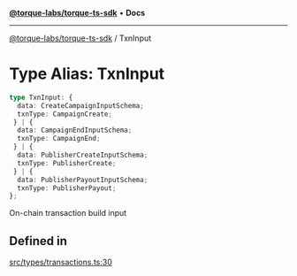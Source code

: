 [**@torque-labs/torque-ts-sdk**](../README.md) • **Docs**

***

[@torque-labs/torque-ts-sdk](../README.md) / TxnInput

# Type Alias: TxnInput

```ts
type TxnInput: {
  data: CreateCampaignInputSchema;
  txnType: CampaignCreate;
 } | {
  data: CampaignEndInputSchema;
  txnType: CampaignEnd;
 } | {
  data: PublisherCreateInputSchema;
  txnType: PublisherCreate;
 } | {
  data: PublisherPayoutInputSchema;
  txnType: PublisherPayout;
};
```

On-chain transaction build input

## Defined in

[src/types/transactions.ts:30](https://github.com/torque-labs/torque-ts-sdk/blob/a30afeab92cb119627ec542f4c8aff2dd9faf383/src/types/transactions.ts#L30)
